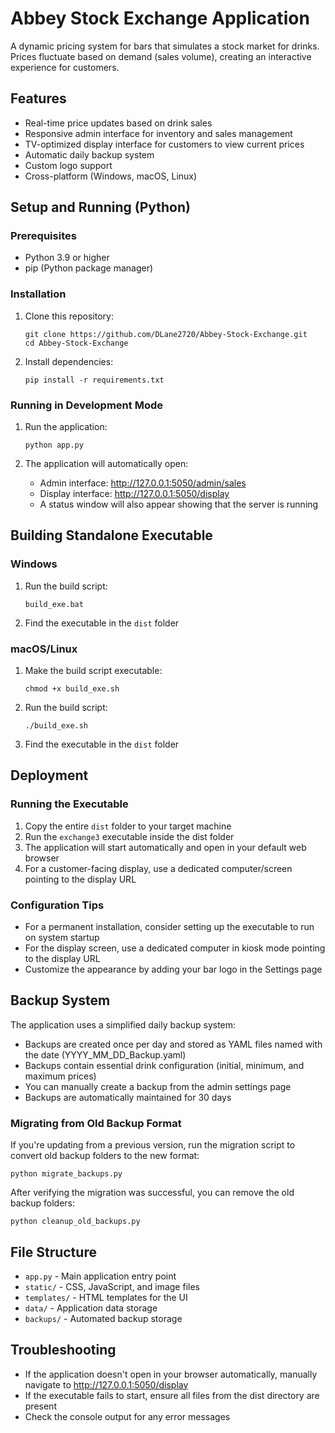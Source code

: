 # Abbey Stock Exchange Application

A dynamic pricing system for bars that simulates a stock market for drinks. Prices fluctuate based on demand (sales volume), creating an interactive experience for customers.

## Features

- Real-time price updates based on drink sales
- Responsive admin interface for inventory and sales management
- TV-optimized display interface for customers to view current prices
- Automatic daily backup system
- Custom logo support
- Cross-platform (Windows, macOS, Linux)

## Setup and Running (Python)

### Prerequisites

- Python 3.9 or higher
- pip (Python package manager)

### Installation

1. Clone this repository:
   ```
   git clone https://github.com/DLane2720/Abbey-Stock-Exchange.git
   cd Abbey-Stock-Exchange
   ```

2. Install dependencies:
   ```
   pip install -r requirements.txt
   ```

### Running in Development Mode

1. Run the application:
   ```
   python app.py
   ```

2. The application will automatically open:
   - Admin interface: http://127.0.0.1:5050/admin/sales
   - Display interface: http://127.0.0.1:5050/display
   - A status window will also appear showing that the server is running

## Building Standalone Executable

### Windows

1. Run the build script:
   ```
   build_exe.bat
   ```

2. Find the executable in the `dist` folder

### macOS/Linux

1. Make the build script executable:
   ```
   chmod +x build_exe.sh
   ```

2. Run the build script:
   ```
   ./build_exe.sh
   ```

3. Find the executable in the `dist` folder

## Deployment

### Running the Executable

1. Copy the entire `dist` folder to your target machine
2. Run the `exchange3` executable inside the dist folder
3. The application will start automatically and open in your default web browser
4. For a customer-facing display, use a dedicated computer/screen pointing to the display URL

### Configuration Tips

- For a permanent installation, consider setting up the executable to run on system startup
- For the display screen, use a dedicated computer in kiosk mode pointing to the display URL
- Customize the appearance by adding your bar logo in the Settings page

## Backup System

The application uses a simplified daily backup system:

- Backups are created once per day and stored as YAML files named with the date (YYYY_MM_DD_Backup.yaml)
- Backups contain essential drink configuration (initial, minimum, and maximum prices)
- You can manually create a backup from the admin settings page
- Backups are automatically maintained for 30 days

### Migrating from Old Backup Format

If you're updating from a previous version, run the migration script to convert old backup folders to the new format:

```
python migrate_backups.py
```

After verifying the migration was successful, you can remove the old backup folders:

```
python cleanup_old_backups.py
```

## File Structure

- `app.py` - Main application entry point
- `static/` - CSS, JavaScript, and image files
- `templates/` - HTML templates for the UI
- `data/` - Application data storage
- `backups/` - Automated backup storage

## Troubleshooting

- If the application doesn't open in your browser automatically, manually navigate to http://127.0.0.1:5050/display
- If the executable fails to start, ensure all files from the dist directory are present
- Check the console output for any error messages
